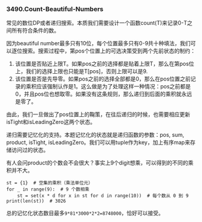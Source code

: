 ### 3490.Count-Beautiful-Numbers

常见的数位DP或者递归搜索。本质我们需要设计一个函数count(T)来记录0-T之间所有符合条件的数。

因为beautiful number最多只有10位，每个位置最多只有0-9共十种填法，我们可以逐位搜索。搜索过程中，第pos个位置上的可选决策受到两个先前状态的制约：
1. 该位置是否贴近上限T。如果pos之前的选择都是贴着上限T，那么在第pos位上，我们的选择上限也只能是T[pos]，否则上限可以是9.
2. 该位置是否是先导零。如果pos之前的选择全部都是0，那么在pos位置之前记录的乘积应该强制认作是1。这么做是为了处理这样一种情况：pos之前都是0，并且pos位也想取零。如果没有这条规则，那么递归到后面的乘积就永远是零了。

由此，我们一旦做出了pos位置上的鞠策，在往后递归的时候，也需要相应更新isTight和isLeadingZero这两个状态。

递归需要记忆化的支持。本题记忆化的状态就是递归函数的参数：pos, sum, product, isTight, isLeadingZero。我们可以用tuple作为key，加上有序map来存储访问过的状态。

有人会问product的个数会不会很大？事实上9个digit想乘，可以得到的不同的乘积并不大。
```
st = {1}  # 空集的乘积（乘法单位元）
for _ in range(9):  # 9 个数相乘
    st = set(x * d for x in st for d in range(10))  # 每个数从 0 到 9
print(len(st))  # 3026
```
总的记忆化状态数目最多`9*81*3000*2*2=8748000`，恰好可以接受。
